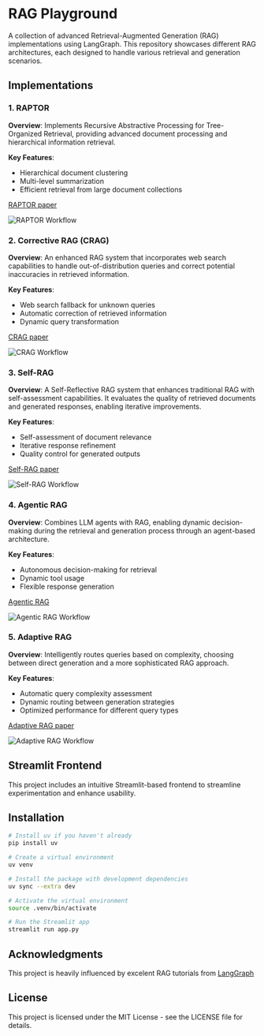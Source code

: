 # RAG Playground

A collection of advanced Retrieval-Augmented Generation (RAG) implementations using LangGraph. This repository showcases different RAG architectures, each designed to handle various retrieval and generation scenarios.

## Implementations

### 1. RAPTOR

**Overview**: Implements Recursive Abstractive Processing for Tree-Organized Retrieval, providing advanced document processing and hierarchical information retrieval.

**Key Features**:
- Hierarchical document clustering
- Multi-level summarization
- Efficient retrieval from large document collections

[RAPTOR paper](https://arxiv.org/abs/2401.18059)

![RAPTOR Workflow](./imgs/raptor.png)

### 2. Corrective RAG (CRAG)

**Overview**: An enhanced RAG system that incorporates web search capabilities to handle out-of-distribution queries and correct potential inaccuracies in retrieved information.

**Key Features**:
- Web search fallback for unknown queries
- Automatic correction of retrieved information
- Dynamic query transformation

[CRAG paper](https://arxiv.org/abs/2401.15884)

![CRAG Workflow](./imgs/crag.png)

### 3. Self-RAG

**Overview**: A Self-Reflective RAG system that enhances traditional RAG with self-assessment capabilities. It evaluates the quality of retrieved documents and generated responses, enabling iterative improvements.

**Key Features**:
- Self-assessment of document relevance
- Iterative response refinement
- Quality control for generated outputs

[Self-RAG paper](https://arxiv.org/abs/2310.11511)

![Self-RAG Workflow](./imgs/selfrag.png)

### 4. Agentic RAG

**Overview**: Combines LLM agents with RAG, enabling dynamic decision-making during the retrieval and generation process through an agent-based architecture.

**Key Features**:
- Autonomous decision-making for retrieval
- Dynamic tool usage
- Flexible response generation

[Agentic RAG](https://github.com/langchain-ai/langgraph/blob/main/docs/docs/tutorials/rag/langgraph_agentic_rag.ipynb)

![Agentic RAG Workflow](./imgs/agenticrag.png)

### 5. Adaptive RAG

**Overview**: Intelligently routes queries based on complexity, choosing between direct generation and a more sophisticated RAG approach.

**Key Features**:
- Automatic query complexity assessment
- Dynamic routing between generation strategies
- Optimized performance for different query types

[Adaptive RAG paper](https://arxiv.org/abs/2403.14403)

![Adaptive RAG Workflow](./imgs/adaptiverag.png)

## Streamlit Frontend

This project includes an intuitive Streamlit-based frontend to streamline experimentation and enhance usability. 

## Installation

```bash
# Install uv if you haven't already
pip install uv

# Create a virtual environment
uv venv

# Install the package with development dependencies
uv sync --extra dev

# Activate the virtual environment
source .venv/bin/activate

# Run the Streamlit app
streamlit run app.py
```

## Acknowledgments

This project is heavily influenced by excelent RAG tutorials from [LangGraph](https://github.com/langchain-ai/langgraph/tree/main/docs/docs/tutorials/rag)

## License

This project is licensed under the MIT License - see the LICENSE file for details.